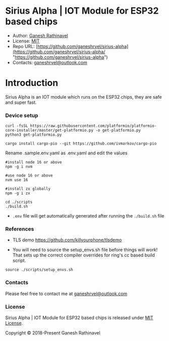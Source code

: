 # Sirius Alpha | IOT Module for ESP32 based chips

- Author: [Ganesh Rathinavel](https://www.linkedin.com/in/ganeshrvel "Ganesh Rathinavel")
- License: [MIT](https://github.com/ganeshrvel/sirius-alpha/blob/master/LICENSE "MIT")
- Repo URL: [https://github.com/ganeshrvel/sirius-alpha](https://github.com/ganeshrvel/sirius-alpha/ "https://github.com/ganeshrvel/sirius-alpha")
- Contacts: ganeshrvel@outlook.com

# Introduction
Sirius Alpha is an IOT module which runs on the ESP32 chips, they are safe and super fast.


### Device setup
```shell
curl -fsSL https://raw.githubusercontent.com/platformio/platformio-core-installer/master/get-platformio.py -o get-platformio.py
python3 get-platformio.py

cargo install cargo-pio --git https://github.com/ivmarkov/cargo-pio
```


Rename .sample.env.yaml as .env.yaml and edit the values

```shell
#install node 16 or above
npm -g i nvm

#use node 16 or above
nvm use 16

#install zx globally
npm -g i zx
```

```shell
cd ./scripts
./build.sh
```

- `.env` file will get automatically generated after running the `./build.sh` file

### References
- TLS demo https://github.com/killyourphone/tlsdemo

- You will need to source the setup_envs.sh file before things will work! That sets up the correct compiler overrides for ring's cc based build script.
```shell
source ./scripts/setup_envs.sh
```


### Contacts
Please feel free to contact me at ganeshrvel@outlook.com

### License
Sirius Alpha | IOT Module for ESP32 based chips is released under [MIT License](https://github.com/ganeshrvel/sirius-alpha/blob/master/LICENSE "MIT License").

Copyright © 2018-Present Ganesh Rathinavel
